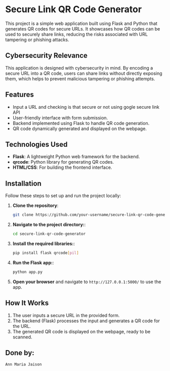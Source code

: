 # Secure Link QR Code Generator

This project is a simple web application built using Flask and Python that generates QR codes for secure URLs. It showcases how QR codes can be used to securely share links, reducing the risks associated with URL tampering or phishing attacks.

## Cybersecurity Relevance

This application is designed with cybersecurity in mind. By encoding a secure URL into a QR code, users can share links without directly exposing them, which helps to prevent malicious tampering or phishing attempts.

## Features

- Input a URL and checking is that secure or not using gogle secure link API
- User-friendly interface with form submission.
- Backend implemented using Flask to handle QR code generation.
- QR code dynamically generated and displayed on the webpage.

## Technologies Used

- **Flask**: A lightweight Python web framework for the backend.
- **qrcode**: Python library for generating QR codes.
- **HTML/CSS**: For building the frontend interface.

## Installation

Follow these steps to set up and run the project locally:

1. **Clone the repository**:
   ```bash
   git clone https://github.com/your-username/secure-link-qr-code-generator.git
2. **Navigate to the project directory:**:
   ```bash
   cd secure-link-qr-code-generator
3. **Install the required libraries:**:
   ```bash
   pip install flask qrcode[pil]
4. **Run the Flask app:**:
   ```bash
   python app.py
5. **Open your browser** and navigate to `http://127.0.0.1:5000/` to use the app.

## How It Works

1. The user inputs a secure URL in the provided form.
2. The backend (Flask) processes the input and generates a QR code for the URL.
3. The generated QR code is displayed on the webpage, ready to be scanned.


## Done by:

    Ann Maria Jaison 




